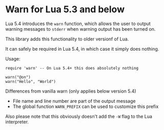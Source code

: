 Warn for Lua 5.3 and below
================================================================================

Lua 5.4 introduces the `warn` function, which allows the user to output warning
messages to `stderr` when warning output has been turned on.

This library adds this functionality to older versionf of Lua.

It can safely be required in Lua 5.4, in which case it simply does nothing.

Usage:

	require 'warn' -- On Lua 5.4+ this does absolutely nothing

	warn("@on")
	warn("Hello", "World")

Differences from vanilla warn (only applies below version 5.4)

- File name and line number are part of the output message
- The global function `WARN_PREFIX` can be used to customize this prefix

Also please note that this obviously doesn't add the `-W` flag to the Lua
interpreter.
